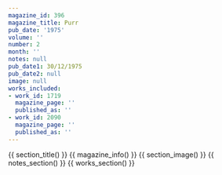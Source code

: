 ```yaml
---
magazine_id: 396
magazine_title: Purr
pub_date: '1975'
volume: ''
number: 2
month: ''
notes: null
pub_date1: 30/12/1975
pub_date2: null
image: null
works_included:
- work_id: 1719
  magazine_page: ''
  published_as: ''
- work_id: 2090
  magazine_page: ''
  published_as: ''
---
```


{{ section_title() }}
{{ magazine_info() }}
{{ section_image() }}
{{ notes_section() }}
{{ works_section() }}
